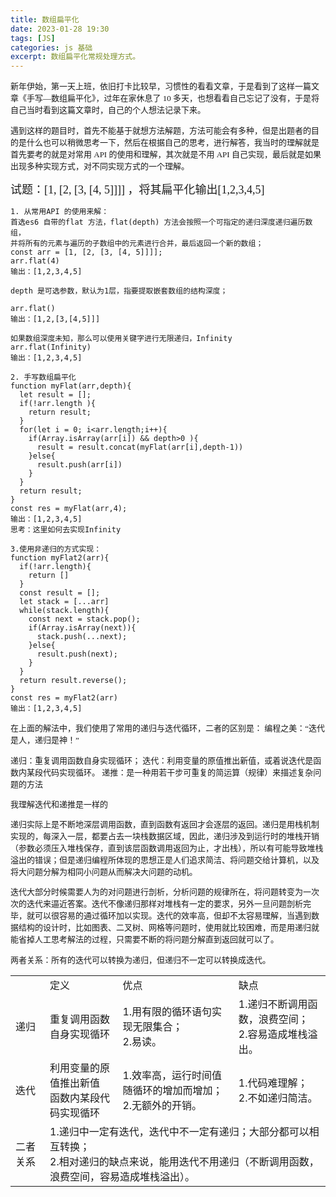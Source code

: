 ```yaml
---
title: 数组扁平化
date: 2023-01-28 19:30
tags: [JS]
categories: js 基础
excerpt: 数组扁平化常规处理方式。
---
```


<font face="STCAIYUN" size="2">新年伊始，第一天上班，依旧打卡比较早，习惯性的看看文章，于是看到了这样一篇文章《手写—数组扁平化》，过年在家休息了 10 多天，也想看看自己忘记了没有，于是将自己当时看到这篇文章时，自己的个人想法记录下来。</font>

<font face="STCAIYUN" size="2">遇到这样的题目时，首先不能基于就想方法解题，方法可能会有多种，但是出题者的目的是什么也可以稍微思考一下，然后在根据自己的思考，进行解答，我当时的理解就是首先要考的就是对常用 API 的使用和理解，其次就是不用 API 自己实现，最后就是如果出现多种实现方式，对不同实现方式的一个理解。</font>

<font face="STCAIYUN" size="4"><p>试题：[1, [2, [3, [4, 5]]]] ，将其扁平化输出[1,2,3,4,5]</p></font>

```
1. 从常用API 的使用来解：
首选es6 自带的flat 方法，flat(depth) 方法会按照一个可指定的递归深度递归遍历数组，
并将所有的元素与遍历的子数组中的元素进行合并，最后返回一个新的数组；
const arr = [1, [2, [3, [4, 5]]]];
arr.flat(4)
输出：[1,2,3,4,5]

depth 是可选参数，默认为1层，指要提取嵌套数组的结构深度；

arr.flat()
输出：[1,2,[3,[4,5]]]

如果数组深度未知，那么可以使用关键字进行无限递归，Infinity
arr.flat(Infinity)
输出：[1,2,3,4,5]

2. 手写数组扁平化
function myFlat(arr,depth){
  let result = [];
  if(!arr.length ){
    return result;
  }
  for(let i = 0; i<arr.length;i++){
    if(Array.isArray(arr[i]) && depth>0 ){
      result = result.concat(myFlat(arr[i],depth-1))
    }else{
      result.push(arr[i])
    }
  }
  return result;
}
const res = myFlat(arr,4);
输出：[1,2,3,4,5]
思考：这里如何去实现Infinity

3.使用非递归的方式实现：
function myFlat2(arr){
  if(!arr.length){
    return []
  }
  const result = [];
  let stack = [...arr]
  while(stack.length){
    const next = stack.pop();
    if(Array.isArray(next)){
      stack.push(...next);
    }else{
      result.push(next);
    }
  }
  return result.reverse();
}
const res = myFlat2(arr)
输出：[1,2,3,4,5]

```

<font face="STCAIYUN" size="2">在上面的解法中，我们使用了常用的递归与迭代循环，二者的区别是：
编程之美：“迭代是人，递归是神！”

递归：重复调用函数自身实现循环；
迭代：利用变量的原值推出新值，或着说迭代是函数内某段代码实现循环。
递推：是一种用若干步可重复的简运算（规律）来描述复杂问题的方法

我理解迭代和递推是一样的

递归实际上是不断地深层调用函数，直到函数有返回才会逐层的返回。递归是用栈机制实现的，每深入一层，都要占去一块栈数据区域，因此，递归涉及到运行时的堆栈开销（参数必须压入堆栈保存，直到该层函数调用返回为止，才出栈），所以有可能导致堆栈溢出的错误；但是递归编程所体现的思想正是人们追求简洁、将问题交给计算机，以及将大问题分解为相同小问题从而解决大问题的动机。

迭代大部分时候需要人为的对问题进行剖析，分析问题的规律所在，将问题转变为一次次的迭代来逼近答案。迭代不像递归那样对堆栈有一定的要求，另外一旦问题剖析完毕，就可以很容易的通过循环加以实现。迭代的效率高，但却不太容易理解，当遇到数据结构的设计时，比如图表、二叉树、网格等问题时，使用就比较困难，而是用递归就能省掉人工思考解法的过程，只需要不断的将问题分解直到返回就可以了。

两者关系：所有的迭代可以转换为递归，但递归不一定可以转换成迭代。</font>

<table>
    <th>
        </th><td>定义</td>
        <td>优点</td>
        <td>缺点</td>
    </th>
    <tr>
        <td>递归</td>
        <td>重复调用函数自身实现循环</td>
        <td> 1.用有限的循环语句实现无限集合；<br> 2.易读。</td>
        <td> 1.递归不断调用函数，浪费空间；<br> 2.容易造成堆栈溢出。</td>
    </tr>
    <tr>
        <td>迭代</td>
        <td>利用变量的原值推出新值<br>函数内某段代码实现循环</td>
        <td>1.效率高，运行时间值随循环的增加而增加；<br>2.无额外的开销。</td>
        <td>1.代码难理解；<br>2.不如递归简洁。</td>
    </tr>
    <tr>
        <td>二者关系</td>
        <td colspan="4"> 1.递归中一定有迭代，迭代中不一定有递归；大部分都可以相互转换；<br>2.相对递归的缺点来说，能用迭代不用递归（不断调用函数，浪费空间，容易造成堆栈溢出）。</td>
    </tr>
</table>
